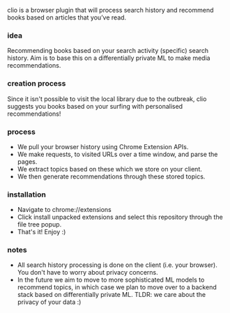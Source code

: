 
clio is a browser plugin that will process search history and recommend books based on articles that you’ve read.
### idea

Recommending books based on your search activity (specific) search history. Aim is to base this on a differentially private ML to make media recommendations.

### creation process

Since it isn't possible to visit the local library due to the outbreak, clio suggests you books based on your surfing with personalised recommendations!

### process

* We pull your browser history using Chrome Extension APIs.
* We make requests, to visited URLs over a time window, and parse the pages.
* We extract topics based on these which we store on your client.
* We then generate recommendations through these stored topics.

### installation
* Navigate to chrome://extensions
* Click install unpacked extensions and select this repository through the file tree popup.
* That's it! Enjoy :)

### notes

* All search history processing is done on the client (i.e. your browser). You don't have to worry about privacy concerns.
* In the future we aim to move to more sophisticated ML models to recommend topics, in which case we plan to move over to a backend stack based on differentially private ML. TLDR: we care about the privacy of your data :)

